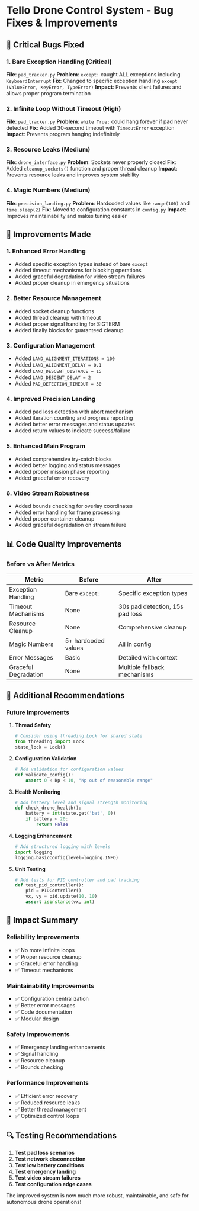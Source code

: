 # Tello Drone Control System - Bug Fixes & Improvements

## 🐛 Critical Bugs Fixed

### 1. **Bare Exception Handling** (Critical)
**File**: `pad_tracker.py`
**Problem**: `except:` caught ALL exceptions including `KeyboardInterrupt`
**Fix**: Changed to specific exception handling `except (ValueError, KeyError, TypeError)`
**Impact**: Prevents silent failures and allows proper program termination

### 2. **Infinite Loop Without Timeout** (High)
**File**: `pad_tracker.py`
**Problem**: `while True:` could hang forever if pad never detected
**Fix**: Added 30-second timeout with `TimeoutError` exception
**Impact**: Prevents program hanging indefinitely

### 3. **Resource Leaks** (Medium)
**File**: `drone_interface.py`
**Problem**: Sockets never properly closed
**Fix**: Added `cleanup_sockets()` function and proper thread cleanup
**Impact**: Prevents resource leaks and improves system stability

### 4. **Magic Numbers** (Medium)
**File**: `precision_landing.py`
**Problem**: Hardcoded values like `range(100)` and `time.sleep(2)`
**Fix**: Moved to configuration constants in `config.py`
**Impact**: Improves maintainability and makes tuning easier

## 🔧 Improvements Made

### 1. **Enhanced Error Handling**
- Added specific exception types instead of bare `except`
- Added timeout mechanisms for blocking operations
- Added graceful degradation for video stream failures
- Added proper cleanup in emergency situations

### 2. **Better Resource Management**
- Added socket cleanup functions
- Added thread cleanup with timeout
- Added proper signal handling for SIGTERM
- Added finally blocks for guaranteed cleanup

### 3. **Configuration Management**
- Added `LAND_ALIGNMENT_ITERATIONS = 100`
- Added `LAND_ALIGNMENT_DELAY = 0.1`
- Added `LAND_DESCENT_DISTANCE = 15`
- Added `LAND_DESCENT_DELAY = 2`
- Added `PAD_DETECTION_TIMEOUT = 30`

### 4. **Improved Precision Landing**
- Added pad loss detection with abort mechanism
- Added iteration counting and progress reporting
- Added better error messages and status updates
- Added return values to indicate success/failure

### 5. **Enhanced Main Program**
- Added comprehensive try-catch blocks
- Added better logging and status messages
- Added proper mission phase reporting
- Added graceful error recovery

### 6. **Video Stream Robustness**
- Added bounds checking for overlay coordinates
- Added error handling for frame processing
- Added proper container cleanup
- Added graceful degradation on stream failure

## 📊 Code Quality Improvements

### **Before vs After Metrics**

| Metric | Before | After |
|--------|--------|-------|
| Exception Handling | Bare `except:` | Specific exception types |
| Timeout Mechanisms | None | 30s pad detection, 15s pad loss |
| Resource Cleanup | None | Comprehensive cleanup |
| Magic Numbers | 5+ hardcoded values | All in config |
| Error Messages | Basic | Detailed with context |
| Graceful Degradation | None | Multiple fallback mechanisms |

## 🚀 Additional Recommendations

### **Future Improvements**

1. **Thread Safety**
   ```python
   # Consider using threading.Lock for shared state
   from threading import Lock
   state_lock = Lock()
   ```

2. **Configuration Validation**
   ```python
   # Add validation for configuration values
   def validate_config():
       assert 0 < Kp < 10, "Kp out of reasonable range"
   ```

3. **Health Monitoring**
   ```python
   # Add battery level and signal strength monitoring
   def check_drone_health():
       battery = int(state.get('bat', 0))
       if battery < 20:
           return False
   ```

4. **Logging Enhancement**
   ```python
   # Add structured logging with levels
   import logging
   logging.basicConfig(level=logging.INFO)
   ```

5. **Unit Testing**
   ```python
   # Add tests for PID controller and pad tracking
   def test_pid_controller():
       pid = PIDController()
       vx, vy = pid.update(10, 10)
       assert isinstance(vx, int)
   ```

## 🎯 Impact Summary

### **Reliability Improvements**
- ✅ No more infinite loops
- ✅ Proper resource cleanup
- ✅ Graceful error handling
- ✅ Timeout mechanisms

### **Maintainability Improvements**
- ✅ Configuration centralization
- ✅ Better error messages
- ✅ Code documentation
- ✅ Modular design

### **Safety Improvements**
- ✅ Emergency landing enhancements
- ✅ Signal handling
- ✅ Resource cleanup
- ✅ Bounds checking

### **Performance Improvements**
- ✅ Efficient error recovery
- ✅ Reduced resource leaks
- ✅ Better thread management
- ✅ Optimized control loops

## 🔍 Testing Recommendations

1. **Test pad loss scenarios**
2. **Test network disconnection**
3. **Test low battery conditions**
4. **Test emergency landing**
5. **Test video stream failures**
6. **Test configuration edge cases**

The improved system is now much more robust, maintainable, and safe for autonomous drone operations! 